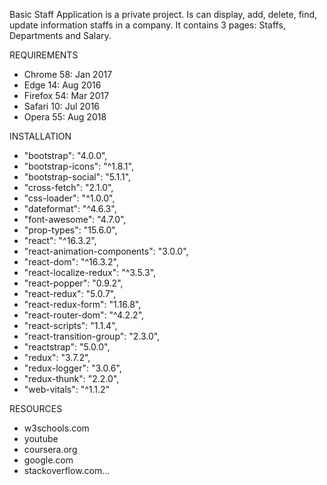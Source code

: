 Basic Staff Application is a private project. Is can display, add, delete, find, update information staffs in a company. It contains 3 pages: Staffs, Departments and Salary.

REQUIREMENTS
- Chrome 58: Jan 2017
- Edge 14: Aug 2016
- Firefox 54: Mar 2017
- Safari 10: Jul 2016
- Opera 55: Aug 2018

INSTALLATION
- "bootstrap": "4.0.0",
- "bootstrap-icons": "^1.8.1",
- "bootstrap-social": "5.1.1",
- "cross-fetch": "2.1.0",
- "css-loader": "^1.0.0",
- "dateformat": "^4.6.3",
- "font-awesome": "4.7.0",
- "prop-types": "15.6.0",
- "react": "^16.3.2",
- "react-animation-components": "3.0.0",
- "react-dom": "^16.3.2",
- "react-localize-redux": "^3.5.3",
- "react-popper": "0.9.2",
- "react-redux": "5.0.7",
- "react-redux-form": "1.16.8",
- "react-router-dom": "^4.2.2",
- "react-scripts": "1.1.4",
- "react-transition-group": "2.3.0",
- "reactstrap": "5.0.0",
- "redux": "3.7.2",
- "redux-logger": "3.0.6",
- "redux-thunk": "2.2.0",
- "web-vitals": "^1.1.2"

RESOURCES
- w3schools.com
- youtube
- coursera.org
- google.com
- stackoverflow.com...
